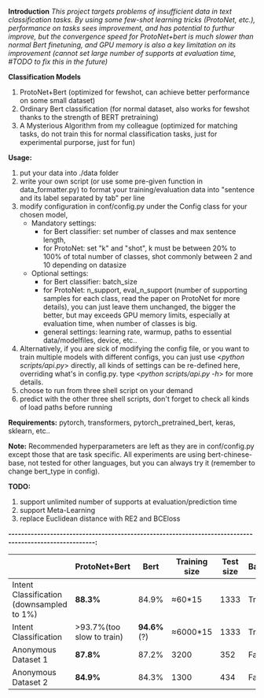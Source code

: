 **Introduction**
*This project targets problems of insufficient data in text classification tasks. By using some few-shot learning tricks (ProtoNet, etc.), performance on tasks sees improvement, and has potential to furthur improve, but the convergence speed for ProtoNet+bert is much slower than normal Bert finetuning, and GPU memory is also a key limitation on its improvement (cannot set large number of supports at evaluation time, #TODO to fix this in the future)*

**Classification Models**
1. ProtoNet+Bert (optimized for fewshot, can achieve better performance on some small dataset)
2. Ordinary Bert classification (for normal dataset, also works for fewshot thanks to the strength of BERT pretraining)
3. A Mysterious Algorithm from my colleague (optimized for matching tasks, do not train this for normal classification tasks, just for experimental purporse, just for fun)


**Usage:**
1. put your data into ./data folder
2. write your own script (or use some pre-given function in data_formatter.py)
    to format your training/evaluation data into "sentence and its label separated by tab" per line
3. modify configuration in conf/config.py under the Config class for your chosen model,
    *  Mandatory settings:
        *  for Bert classifier: set number of classes and max sentence length,
        *  for ProtoNet: set "k" and "shot", k must be between 20% to 100% of total number of classes, shot commonly between 2 and 10 depending on datasize
    *  Optional settings:
        *  for Bert classifier: batch_size
        *  for ProtoNet: n_support, eval_n_support (number of supporting samples for each class, read the paper on ProtoNet for more details),
            you can just leave them unchanged, the bigger the better, but may exceeds GPU memory limits, 
            especially at evaluation time, when number of classes is big.
        *  general settings: learning rate, warmup, paths to essential data/modelfiles, device, etc..
3. Alternatively, if you are sick of modifying the config file, or you want to train multiple models with different configs, you can just use <*python scripts/api.py*> directly,
all kinds of settings can be re-defined here, overriding what's in config.py. type <*python scripts/api.py -h*> for more details.
4. choose to run from three shell script on your demand
5. predict with the other three shell scripts, don't forget to check all kinds of load paths before running

**Requirements:**
pytorch, transformers, pytorch_pretrained_bert, keras, sklearn, etc..

**Note:**
Recommended hyperparameters are left as they are in conf/config.py except those that are task specific. All experiments are using bert-chinese-base, not tested for other languages, but you can always try it (remember to change bert_type in config).

**TODO:**
1. support unlimited number of supports at evaluation/prediction time
2. support Meta-Learning
3. replace Euclidean distance with RE2 and BCEloss


**-------------------------------------------------------------------------------------------------------:**




|        | ProtoNet+Bert | Bert | Training size| Test size | Balanced | Class Count|
| ------ | ------ |------ |------ |------ |------ |------ |
| Intent Classification (downsampled to 1%)  | **88.3%** | 84.9% | ≈60*15 | 1333 | True | 15 |
| Intent Classification | >93.7%(too slow to train) | **94.6%**(?) | ≈6000*15 | 1333 | True | 15|
| Anonymous Dataset 1 | **87.8%** | 87.2% | 3200 | 352 | False | 86|
| Anonymous Dataset 2 | **84.9%** | 84.3% | 1300 | 434 | False | 20|

